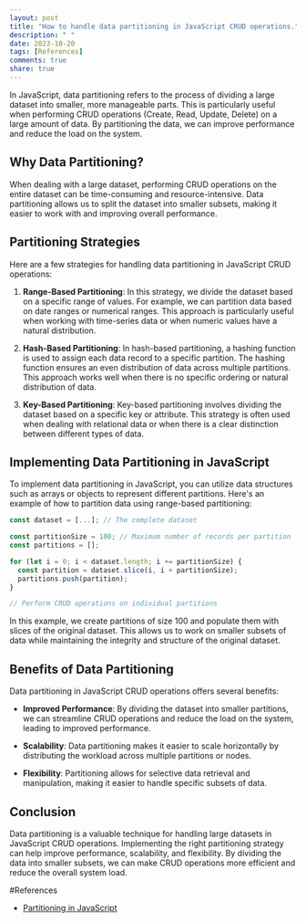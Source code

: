 ```yaml
---
layout: post
title: "How to handle data partitioning in JavaScript CRUD operations."
description: " "
date: 2023-10-20
tags: [References]
comments: true
share: true
---
```


In JavaScript, data partitioning refers to the process of dividing a large dataset into smaller, more manageable parts. This is particularly useful when performing CRUD operations (Create, Read, Update, Delete) on a large amount of data. By partitioning the data, we can improve performance and reduce the load on the system.

## Why Data Partitioning?

When dealing with a large dataset, performing CRUD operations on the entire dataset can be time-consuming and resource-intensive. Data partitioning allows us to split the dataset into smaller subsets, making it easier to work with and improving overall performance.

## Partitioning Strategies

Here are a few strategies for handling data partitioning in JavaScript CRUD operations:

1. **Range-Based Partitioning**: In this strategy, we divide the dataset based on a specific range of values. For example, we can partition data based on date ranges or numerical ranges. This approach is particularly useful when working with time-series data or when numeric values have a natural distribution.

2. **Hash-Based Partitioning**: In hash-based partitioning, a hashing function is used to assign each data record to a specific partition. The hashing function ensures an even distribution of data across multiple partitions. This approach works well when there is no specific ordering or natural distribution of data.

3. **Key-Based Partitioning**: Key-based partitioning involves dividing the dataset based on a specific key or attribute. This strategy is often used when dealing with relational data or when there is a clear distinction between different types of data.

## Implementing Data Partitioning in JavaScript

To implement data partitioning in JavaScript, you can utilize data structures such as arrays or objects to represent different partitions. Here's an example of how to partition data using range-based partitioning:

```javascript
const dataset = [...]; // The complete dataset

const partitionSize = 100; // Maximum number of records per partition
const partitions = [];

for (let i = 0; i < dataset.length; i += partitionSize) {
  const partition = dataset.slice(i, i + partitionSize);
  partitions.push(partition);
}

// Perform CRUD operations on individual partitions
```

In this example, we create partitions of size 100 and populate them with slices of the original dataset. This allows us to work on smaller subsets of data while maintaining the integrity and structure of the original dataset.

## Benefits of Data Partitioning

Data partitioning in JavaScript CRUD operations offers several benefits:

- **Improved Performance**: By dividing the dataset into smaller partitions, we can streamline CRUD operations and reduce the load on the system, leading to improved performance.

- **Scalability**: Data partitioning makes it easier to scale horizontally by distributing the workload across multiple partitions or nodes.

- **Flexibility**: Partitioning allows for selective data retrieval and manipulation, making it easier to handle specific subsets of data.

## Conclusion

Data partitioning is a valuable technique for handling large datasets in JavaScript CRUD operations. Implementing the right partitioning strategy can help improve performance, scalability, and flexibility. By dividing the data into smaller subsets, we can make CRUD operations more efficient and reduce the overall system load.

#References
- [Partitioning in JavaScript](https://dev.to/noders/partitioning-in-javascript-2cnk)